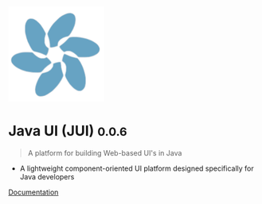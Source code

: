 ![logo](images/logo.png)

# Java UI (JUI) <small>0.0.6</small>

> A platform for building Web-based UI's in Java

- A lightweight component-oriented UI platform designed specifically for Java developers

[Documentation](#documentation)